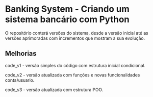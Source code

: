 
# Banking System - Criando um sistema bancário com Python

O repositório conterá versões do sistema, desde a versão inicial até as versões aprimoradas com incrementos que mostram a sua evolução.


## Melhorias

code_v1 - versão simples do código com estrutura inicial condicional.<br/>

code_v2 - versão atualizada com funções e novas funcionalidades conta/usuario.<br/>

code_v3 - versão atualizada com estrutura POO.


